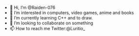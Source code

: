 - 👋 Hi, I’m @Raiden-076
- 👀 I’m interested in computers, video games, anime and books
- 🌱 I’m currently learning C++ and to draw.
- 💞️ I’m looking to collaborate on something
- 📫 How to reach me Twitter:@Luritio_

<!---
Raiden-076/Raiden-076 is a ✨ special ✨ repository because its `README.md` (this file) appears on your GitHub profile.
You can click the Preview link to take a look at your changes.
--->
